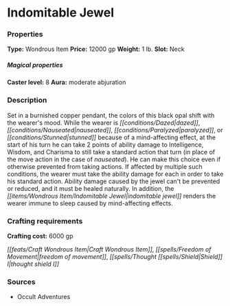 ﻿---
Title: "Indomitable Jewel"
Type: "Wondrous Item"
Price: "12000 gp"
Weight: "1 lb."
Slot: "Neck"
Caster level: "8"
Aura: "moderate abjuration"
Description: |
  "Set in a burnished copper pendant, the colors of this black opal shift with the wearer's mood. While the wearer is dazed, nauseated, paralyzed, or stunned because of a mind-affecting effect, at the start of his turn he can take 2 points of ability damage to Intelligence, Wisdom, and Charisma to still take a standard action that turn (in place of the move action in the case of nauseated). He can make this choice even if otherwise prevented from taking actions. If affected by multiple such conditions, the wearer must take the ability damage for each in order to take his standard action. Ability damage caused by the jewel can't be prevented or reduced, and it must be healed naturally. In addition, the _indomitable jewel_ renders the wearer immune to sleep caused by mind-affecting effects."
Crafting cost: "6000 gp"
Sources: "['Occult Adventures']"
---

# Indomitable Jewel

### Properties

**Type:** Wondrous Item **Price:** 12000 gp **Weight:** 1 lb. **Slot:** Neck

##### Magical properties

**Caster level:** 8 **Aura:** moderate abjuration

### Description

Set in a burnished copper pendant, the colors of this black opal shift with the wearer's mood. While the wearer is _[[conditions/Dazed|dazed]]_, _[[conditions/Nauseated|nauseated]]_, _[[conditions/Paralyzed|paralyzed]]_, or _[[conditions/Stunned|stunned]]_ because of a mind-affecting effect, at the start of his turn he can take 2 points of ability damage to Intelligence, Wisdom, and Charisma to still take a standard action that turn (in place of the move action in the case of _nauseated_). He can make this choice even if otherwise prevented from taking actions. If affected by multiple such conditions, the wearer must take the ability damage for each in order to take his standard action. Ability damage caused by the jewel can't be prevented or reduced, and it must be healed naturally. In addition, the _[[items/Wondrous Item/Indomitable Jewel|indomitable jewel]]_ renders the wearer immune to sleep caused by mind-affecting effects.

### Crafting requirements

**Crafting cost:** 6000 gp

_[[feats/Craft Wondrous Item|Craft Wondrous Item]]_, _[[spells/Freedom of Movement|freedom of movement]]_, _[[spells/Thought _[[spells/Shield|Shield]]_ I|thought _shield_ I]]_

### Sources

* Occult Adventures